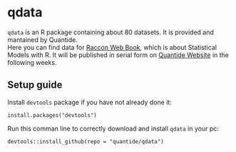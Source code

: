 # qdata

`qdata` is an R package containing about 80 datasets. It is provided and mantained by Quantide.  
Here you can find data for [Raccon Web Book](http://www.quantide.com/raccoon-statistical-models-with-r-web-book/), which is about Statistical Models with R. It will be published in serial form on [Quantide Website](http://www.quantide.com/) in the following weeks.

## Setup guide

Install `devtools` package if you have not already done it:

```{r}
install.packages("devtools")
```

Run this comman line to correctly download and install `qdata` in your pc:

```{r}
devtools::install_github(repo = "quantide/qdata")
```